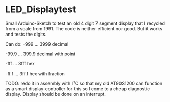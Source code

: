 # LED_Displaytest

Small Arduino-Sketch to test an old 4 digit 7 segment display that I recycled from a scale from 1991. The code is neither efficient nor good. But it works and tests the digits. 

Can do: 
-999  … 3999 decimal

-99.9 … 399.9 decimal with point

-fff  … 3fff hex

-ff.f … 3ff.f hex with fraction

TODO:
  redo it in assembly with I²C so that my old AT90S1200 can function as a smart display-controller for this so I come to a cheap diagnostic display. Display should be done on an interrupt. 
